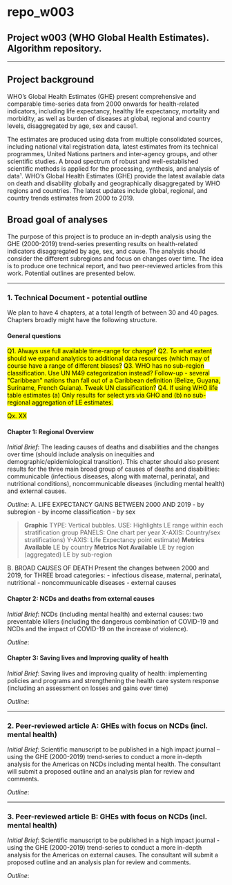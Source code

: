 # repo_w003
## Project w003 (WHO Global Health Estimates). Algorithm repository.

---
## Project background
WHO’s Global Health Estimates (GHE) present comprehensive and comparable time-series data from 2000 onwards for health-related indicators, including life expectancy, healthy life expectancy, mortality and morbidity, as well as burden of diseases at global, regional and country levels, disaggregated by age, sex and cause1.<br>

The estimates are produced using data from multiple consolidated sources, including national vital registration data, latest estimates from its technical programmes, United Nations partners and inter-agency groups, and other scientific studies. A broad spectrum of robust and well-established scientific methods is applied for the processing, synthesis, and analysis of data¹.
WHO’s Global Health Estimates (GHE) provide the latest available data on death and disability globally and geographically disaggregated by WHO regions and countries. The latest updates include global, regional, and country trends estimates from 2000 to 2019.<br>

## Broad goal of analyses
The purpose of this project is to produce an in-depth analysis using the GHE (2000-2019) trend-series presenting results on health-related indicators disaggregated by age, sex, and cause. The analysis should consider the different subregions and focus on changes over time. The idea is to produce one technical report, and two peer-reviewed articles from this work. Potential outlines are presented below.

---
### 1. Technical Document - potential outline
We plan to have 4 chapters, at a total length of between 30 and 40 pages. Chapters broadly might have the following structure.

#### General questions
<mark>Q1. Always use full available time-range for change?</mark>
<mark>Q2. To what extent should we expand analytics to additional data resources (which may of course have a range of different biases?</mark>
<mark>Q3. WHO has no sub-region classification. Use UN M49 categorization instead? Follow-up - several "Caribbean" nations than fall out of a Caribbean definition (Belize, Guyana, Suriname, French Guiana). Tweak UN classification?</mark>
<mark>Q4. If using WHO life table estimates (a) Only results for select yrs via GHO and (b) no sub-regional aggregation of LE estimates. 


<mark>Qx. XX</mark>

#### Chapter 1: Regional Overview
_Initial Brief_: The leading causes of deaths and disabilities and the changes over time (should include analysis on inequities and demographic/epidemiological transition). This chapter should also present results for the three main broad group of causes of deaths and disabilities: communicable (infectious diseases, along with maternal, perinatal, and nutritional conditions), noncommunicable diseases (including mental health) and external causes.

_Outline_: 
A. LIFE EXPECTANCY GAINS BETWEEN 2000 AND 2019
    - by subregion
    - by income classification
    - by sex

> **Graphic** 
> TYPE:   Vertical bubbles. 
> USE:    Highlights LE range within each stratification group
> PANELS: One chart per year 
> X-AXIS: Country/sex stratifications) 
> Y-AXIS: Life Expectancy point estimate)
> **Metrics Available**
> LE by country 
> **Metrics Not Available**
> LE by region (aggregated) 
> LE by sub-region


B. BROAD CAUSES OF DEATH
Present the changes between 2000 and 2019, for THREE broad categories:
    - infectious disease, maternal, perinatal, nutritional
    - noncommuunicable diseases
    - external causes
 

#### Chapter 2: NCDs and deaths from external causes
_Initial Brief_: NCDs (including mental health) and external causes: two preventable killers
(including the dangerous combination of COVID-19 and NCDs and the impact of COVID-19 on the increase of violence).

_Outline_: 


#### Chapter 3: Saving lives and Improving quality of health
_Initial Brief_: Saving lives and improving quality of health: implementing policies and programs and strengthening the health care system response (including an assessment on losses and gains over time)

_Outline_: 


---
### 2. Peer-reviewed article A: GHEs with focus on NCDs (incl. mental health)
_Initial Brief_: Scientific manuscript to be published in a high impact journal – using the GHE (2000-2019) trend-series to conduct a more in-depth analysis for the Americas on NCDs including mental health. The consultant will submit a proposed outline and an analysis plan for review and comments.

_Outline_: 


---
### 3. Peer-reviewed article B: GHEs with focus on NCDs (incl. mental health)
_Initial Brief_: Scientific manuscript to be published in a high impact journal - using the GHE (2000-2019) trend-series to conduct a more in-depth analysis for the Americas on external causes. The consultant will submit a proposed outline and an analysis plan for review and comments.

_Outline_: 
